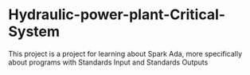 # Hydraulic-power-plant-Critical-System
This project is a project for learning about Spark Ada, more specifically about programs with Standards Input and Standards Outputs
